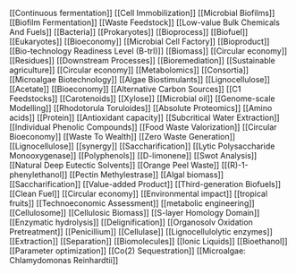 [[Continuous fermentation]]
[[Cell Immobilization]]
[[Microbial Biofilms]]
[[Biofilm Fermentation]]
[[Waste Feedstock]]
[[Low-value Bulk Chemicals And Fuels]]
[[Bacteria]]
[[Prokaryotes]]
[[Bioprocess]]
[[Biofuel]]
[[Eukaryotes]]
[[Bioeconomy]]
[[Microbial Cell Factory]]
[[Bioproduct]]
[[Bio-technology Readiness Level (B-trl)]]
[[Biomass]]
[[Circular economy]]
[[Residues]]
[[Downstream Processes]]
[[Bioremediation]]
[[Sustainable agriculture]]
[[Circular economy]]
[[Metabolomics]]
[[Consortia]]
[[Microalgae Biotechnology]]
[[Algae Biostimulants]]
[[Lignocellulose]]
[[Acetate]]
[[Bioeconomy]]
[[Alternative Carbon Sources]]
[[C1 Feedstocks]]
[[Carotenoids]]
[[Xylose]]
[[Microbial oil]]
[[Genome-scale Modelling]]
[[Rhodotorula Toruloides]]
[[Absolute Proteomics]]
[[Amino acids]]
[[Protein]]
[[Antioxidant capacity]]
[[Subcritical Water Extraction]]
[[Individual Phenolic Compounds]]
[[Food Waste Valorization]]
[[Circular Bioeconomy]]
[[Waste To Wealth]]
[[Zero Waste Generation]]
[[Lignocellulose]]
[[synergy]]
[[Saccharification]]
[[Lytic Polysaccharide Monooxygenase]]
[[Polyphenols]]
[[D-limonene]]
[[Swot Analysis]]
[[Natural Deep Eutectic Solvents]]
[[Orange Peel Waste]]
[[(R)-1-phenylethanol]]
[[Pectin Methylestrase]]
[[Algal biomass]]
[[Saccharification]]
[[Value-added Product]]
[[Third-generation Biofuels]]
[[Clean Fuel]]
[[Circular economy]]
[[Environmental impact]]
[[tropical fruits]]
[[Technoeconomic Assessment]]
[[metabolic engineering]]
[[Cellulosome]]
[[Cellulosic Biomass]]
[[S-layer Homology Domain]]
[[Enzymatic hydrolysis]]
[[Delignification]]
[[Organosolv Oxidation Pretreatment]]
[[Penicillium]]
[[Cellulase]]
[[Lignocellulolytic enzymes]]
[[Extraction]]
[[Separation]]
[[Biomolecules]]
[[Ionic Liquids]]
[[Bioethanol]]
[[Parameter optimization]]
[[Co(2) Sequestration]]
[[Microalgae: Chlamydomonas Reinhardtii]]
